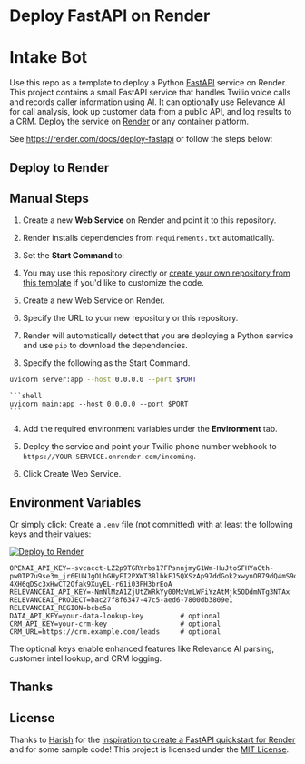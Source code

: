 # Deploy FastAPI on Render
# Intake Bot

Use this repo as a template to deploy a Python [FastAPI](https://fastapi.tiangolo.com) service on Render.
This project contains a small FastAPI service that handles Twilio voice calls and records caller information using AI. It can optionally use Relevance AI for call analysis, look up customer data from a public API, and log results to a CRM. Deploy the service on [Render](https://render.com) or any container platform.

See https://render.com/docs/deploy-fastapi or follow the steps below:
## Deploy to Render

## Manual Steps
1. Create a new **Web Service** on Render and point it to this repository.
2. Render installs dependencies from `requirements.txt` automatically.
3. Set the **Start Command** to:

1. You may use this repository directly or [create your own repository from this template](https://github.com/render-examples/fastapi/generate) if you'd like to customize the code.
2. Create a new Web Service on Render.
3. Specify the URL to your new repository or this repository.
4. Render will automatically detect that you are deploying a Python service and use `pip` to download the dependencies.
5. Specify the following as the Start Command.
```bash
uvicorn server:app --host 0.0.0.0 --port $PORT
```

    ```shell
    uvicorn main:app --host 0.0.0.0 --port $PORT
    ```
4. Add the required environment variables under the **Environment** tab.
5. Deploy the service and point your Twilio phone number webhook to `https://YOUR-SERVICE.onrender.com/incoming`.

6. Click Create Web Service.
## Environment Variables

Or simply click:
Create a `.env` file (not committed) with at least the following keys and their values:

[![Deploy to Render](https://render.com/images/deploy-to-render-button.svg)](https://render.com/deploy?repo=https://github.com/render-examples/fastapi)
```
OPENAI_API_KEY=-svcacct-LZ2p9TGRYrbs17FPsnnjmyG1Wm-HuJtoSFHYaCth-pw0TP7u9se3m_jr6EUNJgOLhGHyFI2PXWT3BlbkFJ5QXSzAp97ddGok2xwynOR79dQ4mS9oke9-4XH6qDSc3xHwCT2Ofak9XuyEL-r61i03FH3brEoA
RELEVANCEAI_API_KEY=-NmNlMzA1ZjUtZWRkYy00MzVmLWFiYzAtMjk5ODdmNTg3NTAx  
RELEVANCEAI_PROJECT=bac27f8f6347-47c5-aed6-7800db3809e1         
RELEVANCEAI_REGION=bcbe5a           
DATA_API_KEY=your-data-lookup-key         # optional
CRM_API_KEY=your-crm-key                  # optional
CRM_URL=https://crm.example.com/leads     # optional
```
The optional keys enable enhanced features like Relevance AI parsing, customer
intel lookup, and CRM logging.

## Thanks
## License

Thanks to [Harish](https://harishgarg.com) for the [inspiration to create a FastAPI quickstart for Render](https://twitter.com/harishkgarg/status/1435084018677010434) and for some sample code!
This project is licensed under the [MIT License](LICENSE).
